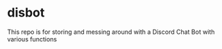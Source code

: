 # disbot

This repo is for storing and messing around with a Discord Chat Bot with various functions
